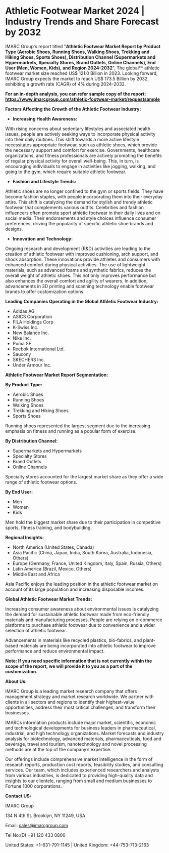 ﻿# **Athletic Footwear Market 2024 | Industry Trends and Share Forecast by 2032**
IMARC Group's report titled "**Athletic Footwear Market Report by Product Type (Aerobic Shoes, Running Shoes, Walking Shoes, Trekking and Hiking Shoes, Sports Shoes), Distribution Channel (Supermarkets and Hypermarkets, Specialty Stores, Brand Outlets, Online Channels), End User (Men, Women, Kids), and Region 2024-2032**", The global** athletic footwear market size reached US$ 121.0 Billion in 2023. Looking forward, IMARC Group expects the market to reach US$ 173.5 Billion by 2032, exhibiting a growth rate (CAGR) of 4% during 2024-2032.

**For an in-depth analysis, you can refer sample copy of the report: <https://www.imarcgroup.com/athletic-footwear-market/requestsample>**

**Factors Affecting the Growth of the Athletic Footwear Industry:**

- **Increasing Health Awareness:**

With rising concerns about sedentary lifestyles and associated health issues, people are actively seeking ways to incorporate physical activity into their daily routines. This shift towards a more active lifestyle necessitates appropriate footwear, such as athletic shoes, which provide the necessary support and comfort for exercise. Governments, healthcare organizations, and fitness professionals are actively promoting the benefits of regular physical activity for overall well-being. This, in turn, is encouraging individuals to engage in activities like jogging, walking, and going to the gym, which require suitable athletic footwear.

- **Fashion and Lifestyle Trends:**

Athletic shoes are no longer confined to the gym or sports fields. They have become fashion staples, with people incorporating them into their everyday attire. This shift is catalyzing the demand for stylish and trendy athletic footwear that complements various outfits. Celebrities and fashion influencers often promote sport athletic footwear in their daily lives and on social media. Their endorsements and style choices influence consumer preferences, driving the popularity of specific athletic shoe brands and designs.

- **Innovation and Technology:**

Ongoing research and development (R&D) activities are leading to the creation of athletic footwear with improved cushioning, arch support, and shock absorption. These innovations provide athletes and consumers with enhanced comfort during physical activities. The use of lightweight materials, such as advanced foams and synthetic fabrics, reduces the overall weight of athletic shoes. This not only improves performance but also enhances the overall comfort and agility of wearers. In addition, advancements in 3D printing and scanning technology enable footwear brands to offer customization options.

**Leading Companies Operating in the Global Athletic Footwear Industry:**

- Adidas AG
- ASICS Corporation
- FILA Holdings Corp
- K-Swiss Inc.
- New Balance Inc.
- Nike Inc.
- Puma SE
- Reebok International Ltd.
- Saucony
- SKECHERS Inc.
- Under Armour Inc.

**Athletic Footwear Market Report Segmentation:**

**By Product Type:**

- Aerobic Shoes
- Running Shoes
- Walking Shoes
- Trekking and Hiking Shoes
- Sports Shoes

Running shoes represented the largest segment due to the increasing emphasis on fitness and running as a popular form of exercise.

**By Distribution Channel:**

- Supermarkets and Hypermarkets
- Specialty Stores
- Brand Outlets
- Online Channels

Specialty stores accounted for the largest market share as they offer a wide range of athletic footwear options.

**By End User:**

- Men
- Women
- Kids

Men hold the biggest market share due to their participation in competitive sports, fitness training, and bodybuilding.

**Regional Insights:**

- North America (United States, Canada)
- Asia Pacific (China, Japan, India, South Korea, Australia, Indonesia, Others)
- Europe (Germany, France, United Kingdom, Italy, Spain, Russia, Others)
- Latin America (Brazil, Mexico, Others)
- Middle East and Africa

Asia Pacific enjoys the leading position in the athletic footwear market on account of its large population and increasing disposable incomes.

**Global Athletic Footwear Market Trends:**

Increasing consumer awareness about environmental issues is catalyzing the demand for sustainable athletic footwear made from eco-friendly materials and manufacturing processes. People are relying on e-commerce platforms to purchase athletic footwear due to convenience and a wider selection of athletic footwear.

Advancements in materials like recycled plastics, bio-fabrics, and plant-based materials are being incorporated into athletic footwear to improve performance and reduce environmental impact.

**Note: If you need specific information that is not currently within the scope of the report, we will provide it to you as a part of the customization.**

**About Us:**

IMARC Group is a leading market research company that offers management strategy and market research worldwide. We partner with clients in all sectors and regions to identify their highest-value opportunities, address their most critical challenges, and transform their businesses.

IMARCs information products include major market, scientific, economic and technological developments for business leaders in pharmaceutical, industrial, and high technology organizations. Market forecasts and industry analysis for biotechnology, advanced materials, pharmaceuticals, food and beverage, travel and tourism, nanotechnology and novel processing methods are at the top of the company’s expertise.

Our offerings include comprehensive market intelligence in the form of research reports, production cost reports, feasibility studies, and consulting services. Our team, which includes experienced researchers and analysts from various industries, is dedicated to providing high-quality data and insights to our clientele, ranging from small and medium businesses to Fortune 1000 corporations.

**Contact US:**

IMARC Group

134 N 4th St. Brooklyn, NY 11249, USA

Email: sales@imarcgroup.com

Tel No:(D) +91 120 433 0800

United States: +1-631-791-1145 | United Kingdom: +44-753-713-2163
